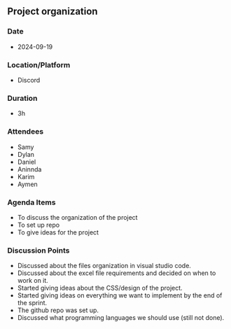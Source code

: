 ## Project organization

### Date
- 2024-09-19

### Location/Platform
- Discord 

### Duration 
- 3h

### Attendees
- Samy
- Dylan
- Daniel
- Aninnda
- Karim
- Aymen

### Agenda Items
- To discuss the organization of the project
- To set up repo 
- To give ideas for the project

### Discussion Points
- Discussed about the files organization in visual studio code. 
- Discussed about the excel file requirements and decided on when to work on it.
- Started giving ideas about the CSS/design of the project.
- Started giving ideas on everything we want to implement by the end of the sprint. 
- The github repo was set up.
- Discussed what programming languages we should use (still not done).


